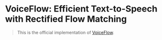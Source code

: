 # VoiceFlow: Efficient Text-to-Speech with Rectified Flow Matching
> This is the official implementation of [VoiceFlow](https://arxiv.org/abs/2309.05027).